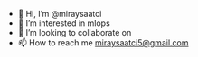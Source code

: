 - 👋 Hi, I’m @miraysaatci
- 👀 I’m interested in mlops
- 💞️ I’m looking to collaborate on 
- 📫 How to reach me miraysaatci5@gmail.com

<!---
miraysaatci/miraysaatci is a ✨ special ✨ repository because its `README.md` (this file) appears on your GitHub profile.
You can click the Preview link to take a look at your changes.
--->
